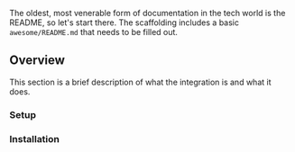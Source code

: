 The oldest, most venerable form of documentation in the tech world is the README, so let's start there. The scaffolding includes a basic `awesome/README.md` that needs to be filled out.

## Overview

This section is a brief description of what the integration is and what it does.

### Setup

### Installation


